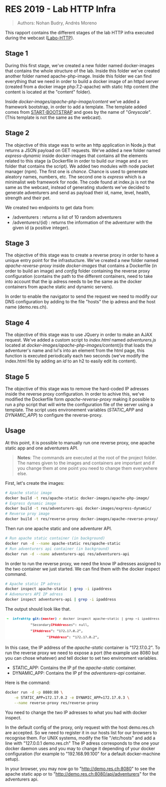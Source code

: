 # RES 2019 - Lab HTTP Infra

> Authors: Nohan Budry, Andrés Moreno

This rapport contains the different stages of the lab HTTP infra executed during the webcast ([Labo-HTTP](https://www.youtube.com/watch?v=XFO4OmcfI3U&list=PLfKkysTy70Qa1IYbV9Xndojc7L-T4keF-&index=23)).

## Stage 1

During this first stage, we've created a new folder named docker-images that contains the whole structure of the lab. Inside this folder we've created another folder named apache-php-image. Inside this folder we can find everything that we need in order to build a docker image of an httpd server (created from a docker image php:7.2-apache) with static http content (the content is located at the "content" folder).

Inside _docker-images/apache-php-image/content_ we've added a framework bootstrap, in order to add a template. The template added comes from [START-BOOTSTRAP](https://startbootstrap.com/themes/grayscale/) and goes by the name of "_Greyscale_". (This template is not the same as the webcast).

## Stage 2

The objective of this stage was to write an http application in Node.js that returns a JSON payload on GET requests. We've added a new folder named _express-dynamic_ inside docker-images that contains all the elements related to this stage (a Dockerfile in order to build our image and a src folder that contains the script). We added two modules with node packet manager (npm). The first one is _chance_. Chance is used to genereate aleatory names, numbers, etc. The second one is _express_ which is a minimalist web framework for node. The code found at index.js is not the same as the webcast, instead of generating students we've decided to generate adventurers and send as payload their id, name, level, health, strength and their pet.

We created two endpoints to get data from:

-   /adventurers : returns a list of 10 random adventurers
-   /adventurers/{id} : returns the information of the adventurer with the given id (a positive integer).

## Stage 3

The objective of this stage was to create a reverse proxy in order to have a unique entry point for the infrastucture. We've created a new folder named _apache-reverse-proxy_ inside _docker-images_ that contains a Dockerfile (in order to build an image) and _config_ folder containing the reverse proxy configuration (contains the path to the different containers, need to take into account that the ip adress needs to be the same as the docker containers from apache static and dynamic servers).

In order to enable the navigator to send the request we need to modify our DNS configuration by adding to the file "hosts" the ip adress and the host name (demo.res.ch).

## Stage 4

The objective of this stage was to use JQuery in order to make an AJAX request. We've added a custom script to *index.html* named *adventurers.js* located at _docker-images/apache-php-images/content/js_ that loads the adventurer's name and lvl's into an element from the html page, this function is executed periodically each two seconds (we've modify the index.html file by adding an _id_ to an h2 to easily edit its content).

## Stage 5

The objective of this stage was to remove the hard-coded IP adresses inside the reverse proxy configuration. In order to achive this, we've modified the Dockerfile form _apache-reverse-proxy_ making it possible to run a php script that will wirte the configuration file of the server using a template. The script uses environement variables (*STATIC\_APP* and *DYNAMIC_APP*) to configure the reverse-proxy.

## Usage

At this point, it is possible to manually run one reverse proxy, one apache static app and one adventurers API.

> **Notes**: The commands are executed at the root of the project folder. The names given to the images and containers are important and if you change them at one point you need to change them everywhere else.

First, let's create the images:

```sh
# Apache static image
docker build -t res/apache-static docker-images/apache-php-image/
# Express dynamic image
docker build -t res/adventurers-api docker-images/express-dynamic/
# Reverse proy image
docker build -t res/reverse-proxy docker-images/apache-reverse-proxy/
```

Then run one apache static and one adventurer API.

```sh
# Run apache static container (in background)
docker run -d --name apache-static res/apache-static
# Run adventurers api container (in background)
docker run -d --name adventurers-api res/adventurers-api
```

In order to run the reverse proxy, we need the know IP adresses assigned to the two container we just started. We can find them with the docker inspect command.

```sh
# Apache static IP adress
docker inspect apache-static | grep -i ipaddress
# Advenurers API IP adress
docker inspect adventurers-api | grep -i ipaddress
```

The output should look like that.

![Docker Inspect Result](./images/docker-inspect-result.png)

In this case, the IP address of the *apache-static* container is "172.17.0.2". To run the reverse proxy we need to expose a port (the example use 8080 but you can chose whatever) and tell docker to set two environment variables.

- STATIC_APP: Contains the IP pf the *apache-static* container.
- DYNAMIC_APP: Contains the IP pf the *adventurers-api* container.

Here is the command:

```sh
docker run -d -p 8080:80 \
	-e STATIC_APP=172.17.0.2 -e DYNAMIC_APP=172.17.0.3 \
	--name reverse-proxy res/reverse-proxy
```

You need to change the two IP adresses to what you had with docker inspect.

In the default config of the proxy, only request with the host demo.res.ch are accepted. So we need to register it in our hosts list for our browsers to recognise them. For UNIX systems, modify the file "/etc/hosts" and add a line with "127.0.0.1 demo.res.ch" The IP adress corresponds to the one your docker daemon uses and you may to change it depending of your docker configuration (for example to "192.168.99.100" for a default docker-machine setup).

In your browser, you may now go to "http://demo.res.ch:8080" to see the apache static app or to "http://demo.res.ch:8080/api/adventurers" for the adventurers api.